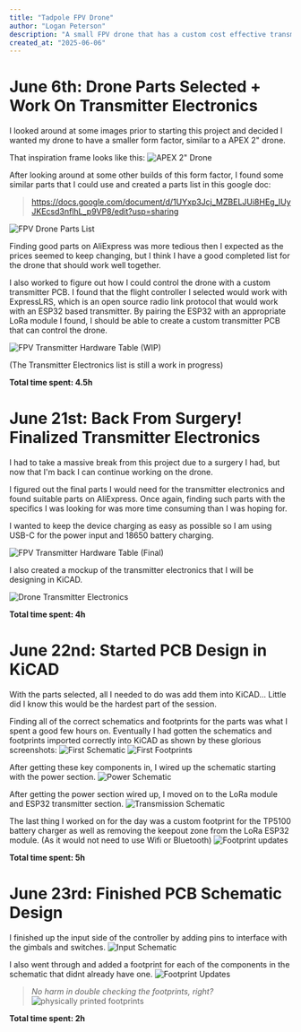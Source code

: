 ```yaml
---
title: "Tadpole FPV Drone"
author: "Logan Peterson"
description: "A small FPV drone that has a custom cost effective transmitter PCB."
created_at: "2025-06-06"
---
```


# June 6th: Drone Parts Selected + Work On Transmitter Electronics

I looked around at some images prior to starting this project and decided I wanted my drone to have a smaller form factor, similar to a APEX 2" drone.

That inspiration frame looks like this:
![APEX 2" Drone](./images/droneframeinspiration.png)

After looking around at some other builds of this form factor, I found some similar parts that I could use and created a parts list in this google doc:
> https://docs.google.com/document/d/1UYxp3Jcj_MZBELJUi8HEg_IUyJKEcsd3nflhL_p9VP8/edit?usp=sharing


![FPV Drone Parts List](./images/FPVDroneHardwareTable01.png)

Finding good parts on AliExpress was more tedious then I expected as the prices seemed to keep changing, but I think I have a good completed list for the drone that should work well together.

I also worked to figure out how I could control the drone with a custom transmitter PCB.
I found that the flight controller I selected would work with ExpressLRS, which is an open source radio link protocol that would work with an ESP32 based transmitter. By pairing the ESP32 with an appropriate LoRa module I found, I should be able to create a custom transmitter PCB that can control the drone.

![FPV Transmitter Hardware Table (WIP)](./images/FPVTransmitterHardwareTable01.png)


(The Transmitter Electronics list is still a work in progress)

**Total time spent: 4.5h**

# June 21st: Back From Surgery! Finalized Transmitter Electronics

I had to take a massive break from this project due to a surgery I had, but now that I'm back I can continue working on the drone.

I figured out the final parts I would need for the transmitter electronics and found suitable parts on AliExpress.
Once again, finding such parts with the specifics I was looking for was more time consuming than I was hoping for.

I wanted to keep the device charging as easy as possible so I am using USB-C for the power input and 18650 battery charging.

![FPV Transmitter Hardware Table (Final)](./images/FPVTransmitterHardwareTable02.png)

I also created a mockup of the transmitter electronics that I will be designing in KiCAD.

![Drone Transmitter Electronics](./images/DroneTransmitterElectronicsMockup.png)

**Total time spent: 4h**

# June 22nd: Started PCB Design in KiCAD

With the parts selected, all I needed to do was add them into KiCAD...
Little did I know this would be the hardest part of the session.

Finding all of the correct schematics and footprints for the parts was what I spent a good few hours on.
Eventually I had gotten the schematics and footprints imported correctly into KiCAD as shown by these glorious screenshots:
![First Schematic](./images/firstfootprints1.png)
![First Footprints](./images/firstfootprints.png)

After getting these key components in, I wired up the schematic starting with the power section.
![Power Schematic](./images/powerschematic.png)

After getting the power section wired up, I moved on to the LoRa module and ESP32 transmitter section.
![Transmission Schematic](./images/transmissionschematic.png)

The last thing I worked on for the day was a custom footprint for the TP5100 battery charger as well as removing the keepout zone from the LoRa ESP32 module. (As it would not need to use Wifi or Bluetooth)
![Footprint updates](./images/firstfootprints2.png)

**Total time spent: 5h**

# June 23rd: Finished PCB Schematic Design

I finished up the input side of the controller by adding pins to interface with the gimbals and switches.
![Input Schematic](./images/inputschematic.png)

I also went through and added a footprint for each of the components in the schematic that didnt already have one.
![Footprint Updates](./images/footprintupdates.png)

>*No harm in double checking the footprints, right?*
>![physically printed footprints](./images/physicallyprintedfootprints.jpg)

**Total time spent: 2h**

